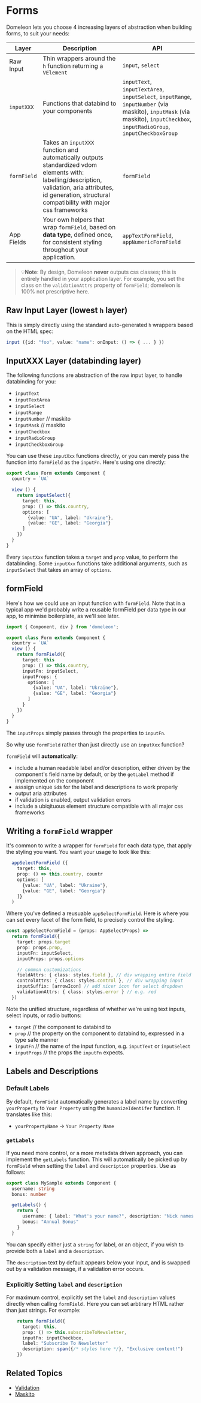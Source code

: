# Forms

Domeleon lets you choose 4 increasing layers of abstraction when building forms, to suit your needs:

| Layer | Description | API |
|-------|-------------|----------|
| Raw Input | Thin wrappers around the `h` function returning a `VElement` | `input`, `select`
| `inputXXX` | Functions that databind to your components | `inputText`, `inputTextArea`, `inputSelect`, `inputRange`, `inputNumber` (via maskito), `inputMask` (via maskito), `inputCheckbox`, `inputRadioGroup`, `inputCheckboxGroup` |
| `formField` | Takes an `inputXXX` function and automatically outputs standardized vdom elements with: labelling/description, validation, aria attributes, id generation, structural compatibility with major css frameworks | `formField` |
| App Fields | Your own helpers that wrap `formField`, based on **data type**, defined once, for consistent styling throughout your application. | `appTextFormField`, `appNumericFormField`
   
> 💡**Note**: By design, Domeleon **never** outputs css classes; this is entirely handled in your application layer. For example, you set the class on the `validationAttrs` property of `formField`; domeleon is 100% not prescriptive here.

## Raw Input Layer (lowest `h` layer)

This is simply directly using the standard auto-generated `h` wrappers based on the HTML spec:
```ts
input ({id: "foo", value: "name": onInput: () => { ... } })
```
## InputXXX Layer (databinding layer)

The following functions are abstraction of the raw input layer, to handle databinding for you:

* `inputText`
* `inputTextArea`
* `inputSelect`  
* `inputRange` 
* `inputNumber` // maskito
* `inputMask` // maskito
* `inputCheckbox`
* `inputRadioGroup`
* `inputCheckboxGroup`

You can use these `inputXxx` functions directly, or you can merely pass the function into `formField` as the `inputFn`. Here's using one directly:

```ts
export class Form extends Component {
  country = `UA`

  view () {
    return inputSelect({
      target: this,
      prop: () => this.country,
      options: [
        {value: "UA", label: "Ukraine"},
        {value: "GE", label: "Georgia"}
      ]  
    })
  }
}
```

Every `inputXxx` function takes a `target` and `prop` value, to perform the databinding. Some `inputXxx` functions take additional arguments, such as `inputSelect` that takes an array of `options`.

## formField

Here's how we could use an input function with `formField`. Note that in a typical app we'd probably write a reusable formField per data type in our app, to minimise boilerplate, as we'll see later.

```ts
import { Component, div } from 'domeleon';

export class Form extends Component {
  country = `UA`
  view () {
    return formField({
      target: this
      prop: () => this.country,
      inputFn: inputSelect,
      inputProps: {
        options: [
          {value: "UA", label: "Ukraine"},
          {value: "GE", label: "Georgia"}
        ] 
      }
    })
  }
}
```
The `inputProps` simply passes through the properties to `inputFn`.

So why use `formField` rather than just directly use an `inputXxx` function?

`formField` will **automatically**:

* include a human readable label and/or description, either driven by the component's field name by default, or by the `getLabel` method if implemented on the component
* asssign unique `id`s for the label and descriptions to work properly
* output aria attributes
* if validation is enabled, output validation errors
* include a ubiqituous element structure compatible with all major css frameworks

## Writing a `formField` wrapper

It's common to write a wrapper for `formField` for each data type, that apply the styling you want. You want your usage to look like this:

```typescript
  appSelectFormField ({
    target: this,
    prop: () => this.country, countr
    options: [
      {value: "UA", label: "Ukraine"},
      {value: "GE", label: "Georgia"}
    ]}
  )
```

Where you've defined a reusuable `appSelectFormField`. Here is where you can set every facet of the form field, to precisely control the styling.

```typescript
const appSelectFormField = (props: AppSelectProps) => 
  return formField({
    target: props.target
    prop: props.prop,
    inputFn: inputSelect,
    inputProps: props.options

    // common customizations
    fieldAttrs: { class: styles.field }, // div wrapping entire field
    controlAttrs: { class: styles.control }, // div wrapping input
    inputSuffix: [arrowIcon] // add nicer icon for select dropdown
    validationAttrs: { class: styles.error } // e.g. red    
  })
```

Note the unified structure, regardless of whether we're using text inputs, select inputs, or radio buttons:

* `target` // the component to databind to
* `prop` // the property on the component to databind to, expressed in a type safe manner
* `inputFn` // the name of the input function, e.g. `inputText` or `inputSelect`
* `inputProps` // the props the `inputFn` expects.

## Labels and Descriptions

### Default Labels

By default, `formField` automatically generates a label name by converting `yourProperty` to `Your Property` using the `humanizeIdentifer` function. It translates like this:

* `yourPropertyName` -> `Your Property Name`

### `getLabels`

If you need more control, or a more metadata driven approach, you can implement the `getLabels` function. This will automatically be picked up by `formField` when setting the `label` and `description` properties. Use as follows:

```ts
export class MySample extends Component {
  username: string
  bonus: number

  getLabels() {
    return {
      username: { label: "What's your name?", description: "Nick names are ok!" },
      bonus: "Annual Bonus"  
    }
  }
```
You can specify either just a `string` for label, or an object, if you wish to provide both a `label` and a `description`.

The `description` text by default appears below your input, and is swapped out by a validation message, if a validation error occurs.

### Explicitly Setting `label` and `description`

For maximum control, explicitly set the `label` and `description` values directly when calling `formField.` Here you can set arbtirary HTML rather than just strings. For example:

```ts
    return formField({ 
      target: this,
      prop: () => this.subscribeToNewsletter, 
      inputFn: inputCheckbox,
      label: "Subscribe To Newsletter"
      description: span({/* styles here */}, "Exclusive content!")
    })
```

## Related Topics

* [Validation](./validation.md)
* [Maskito](./forms.md)
